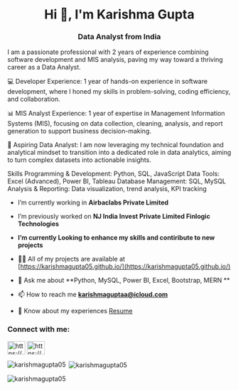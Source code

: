 <h1 align="center">Hi 👋, I'm Karishma Gupta</h1>
<h3 align="center">Data Analyst from India</h3>

I am a passionate professional with 2 years of experience combining software development and MIS analysis, paving my way toward a thriving career as a Data Analyst.

💻 Developer Experience:
1 year of hands-on experience in software development, where I honed my skills in problem-solving, coding efficiency, and collaboration.

📊 MIS Analyst Experience:
1 year of expertise in Management Information Systems (MIS), focusing on data collection, cleaning, analysis, and report generation to support business decision-making.

🎯 Aspiring Data Analyst:
I am now leveraging my technical foundation and analytical mindset to transition into a dedicated role in data analytics, aiming to turn complex datasets into actionable insights.

Skills
Programming & Development: Python, SQL, JavaScript
Data Tools: Excel (Advanced), Power BI, Tableau
Database Management: SQL, MySQL
Analysis & Reporting: Data visualization, trend analysis, KPI tracking

- I’m currently working in **Airbaclabs Private Limited**

- I’m previously worked on **NJ India Invest Private Limited Finlogic Technologies**
  
- **I’m currently Looking to enhance my skills and contiribute to new projects**

- 👨‍💻 All of my projects are available at [https://karishmagupta05.github.io/](https://karishmagupta05.github.io/)

- 💬 Ask me about **Python, MySQL, Power BI, Excel, Bootstrap, MERN **

- 📫 How to reach me **karishmaguptaa@icloud.com**

- 📄 Know about my experiences [Resume](https://drive.google.com/file/d/1FqsgujLLks7XNxCpbT8lX0cqmPljM_rq/view?usp=sharing)

<h3 align="left">Connect with me:</h3>
<p align="left">
<a href="https://www.linkedin.com/in/karishmaguptaa/" target="blank"><img align="center" src="https://raw.githubusercontent.com/rahuldkjain/github-profile-readme-generator/master/src/images/icons/Social/linked-in-alt.svg" alt="https://www.linkedin.com/in/karishma-gupta-531662242/" height="30" width="40" /></a>
<a href="https://www.hackerrank.com/kari12126shma" target="blank"><img align="center" src="https://raw.githubusercontent.com/rahuldkjain/github-profile-readme-generator/master/src/images/icons/Social/hackerrank.svg" alt="https://www.hackerrank.com/kari12126shma" height="30" width="40" /></a>
</p>


<p><img align="left" src="https://github-readme-stats.vercel.app/api/top-langs?username=karishmagupta05&show_icons=true&locale=en&layout=compact" alt="karishmagupta05" /></p>

<p>&nbsp;<img align="center" src="https://github-readme-stats.vercel.app/api?username=karishmagupta05&show_icons=true&locale=en" alt="karishmagupta05" /></p>

<p><img align="center" src="https://github-readme-streak-stats.herokuapp.com/?user=karishmagupta05&" alt="karishmagupta05" /></p>

